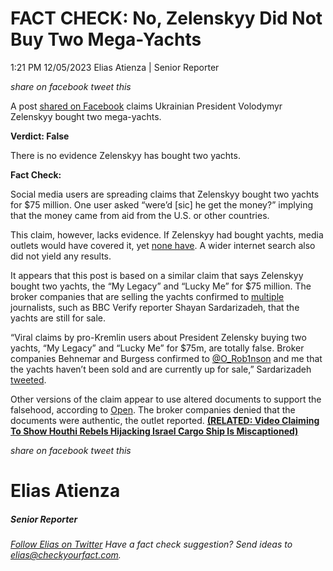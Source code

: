 FACT CHECK: No, Zelenskyy Did Not Buy Two Mega-Yachts
=====================================================

1:21 PM 12/05/2023 Elias Atienza | Senior Reporter

_share on facebook_ _tweet this_

 

A post [shared on Facebook](https://www.facebook.com/chris.minchew.581/posts/826813169242484) claims Ukrainian President Volodymyr Zelenskyy bought two mega-yachts.

**Verdict: False**

 

There is no evidence Zelenskyy has bought two yachts.

**Fact Check:**

Social media users are spreading claims that Zelenskyy bought two yachts for $75 million. One user asked “were’d \[sic\] he get the money?” implying that the money came from aid from the U.S. or other countries.

 

This claim, however, lacks evidence. If Zelenskyy had bought yachts, media outlets would have covered it, yet [none have](https://www.google.com/search?q=zelenskyy+yachts&sca_esv=587781976&tbm=nws&source=lnms&sa=X&ved=2ahUKEwjzqdzdyvaCAxUsFVkFHX6eAc0Q_AUoAnoECAQQBA&biw=1440&bih=813&dpr=2). A wider internet search also did not yield any results.

It appears that this post is based on a similar claim that says Zelenskyy bought two yachts, the “My Legacy” and “Lucky Me” for $75 million. The broker companies that are selling the yachts confirmed to [multiple](https://www.open.online/2023/11/30/zelensky-yacht-prestanome-fc/) journalists, such as BBC Verify reporter Shayan Sardarizadeh, that the yachts are still for sale.

 

“Viral claims by pro-Kremlin users about President Zelensky buying two yachts, “My Legacy” and “Lucky Me” for $75m, are totally false. Broker companies Behnemar and Burgess confirmed to [@O\_Rob1nson](https://twitter.com/O_Rob1nson?ref_src=twsrc%5Etfw) and me that the yachts haven’t been sold and are currently up for sale,” Sardarizadeh [tweeted](https://twitter.com/Shayan86/status/1730174206506066098?ref_src=twsrc%5Etfw).

Other versions of the claim appear to use altered documents to support the falsehood, according to [Open](https://www.open.online/2023/11/30/zelensky-yacht-prestanome-fc/). The broker companies denied that the documents were authentic, the outlet reported. **[(RELATED: Video Claiming To Show Houthi Rebels Hijacking Israel Cargo Ship Is Miscaptioned)](https://checkyourfact.com/2023/11/29/fact-check-houthi-rebels-hijacking-israel-cargo-ship/)**

_share on facebook_ _tweet this_

Elias Atienza
=============

##### Senior Reporter

_[Follow Elias on Twitter](https://twitter.com/AtienzaElias)_ _Have a fact check suggestion? Send ideas to [elias@checkyourfact.com](elias@checkyourfact.com)._